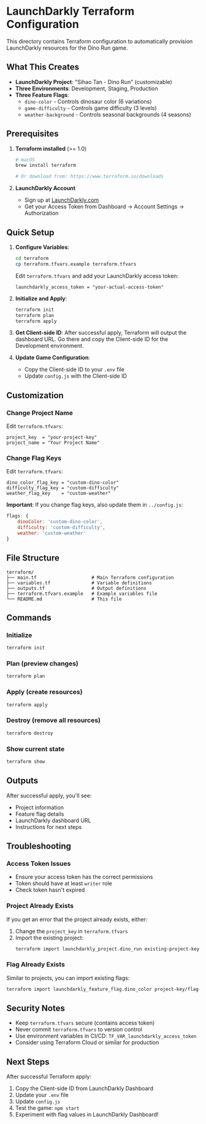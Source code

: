 # LaunchDarkly Terraform Configuration

This directory contains Terraform configuration to automatically provision LaunchDarkly resources for the Dino Run game.

## What This Creates

- **LaunchDarkly Project**: "Sihao Tan - Dino Run" (customizable)
- **Three Environments**: Development, Staging, Production
- **Three Feature Flags**:
  - `dino-color` - Controls dinosaur color (6 variations)
  - `game-difficulty` - Controls game difficulty (3 levels)
  - `weather-background` - Controls seasonal backgrounds (4 seasons)

## Prerequisites

1. **Terraform installed** (>= 1.0)
   ```bash
   # macOS
   brew install terraform
   
   # Or download from: https://www.terraform.io/downloads
   ```

2. **LaunchDarkly Account**
   - Sign up at [LaunchDarkly.com](https://launchdarkly.com)
   - Get your Access Token from Dashboard → Account Settings → Authorization

## Quick Setup

1. **Configure Variables**:
   ```bash
   cd terraform
   cp terraform.tfvars.example terraform.tfvars
   ```
   
   Edit `terraform.tfvars` and add your LaunchDarkly access token:
   ```hcl
   launchdarkly_access_token = "your-actual-access-token"
   ```

2. **Initialize and Apply**:
   ```bash
   terraform init
   terraform plan
   terraform apply
   ```

3. **Get Client-side ID**:
   After successful apply, Terraform will output the dashboard URL. Go there and copy the Client-side ID for the Development environment.

4. **Update Game Configuration**:
   - Copy the Client-side ID to your `.env` file
   - Update `config.js` with the Client-side ID

## Customization

### Change Project Name

Edit `terraform.tfvars`:
```hcl
project_key  = "your-project-key"
project_name = "Your Project Name"
```

### Change Flag Keys

Edit `terraform.tfvars`:
```hcl
dino_color_flag_key = "custom-dino-color"
difficulty_flag_key = "custom-difficulty" 
weather_flag_key    = "custom-weather"
```

**Important**: If you change flag keys, also update them in `../config.js`:
```javascript
flags: {
    dinoColor: 'custom-dino-color',
    difficulty: 'custom-difficulty',
    weather: 'custom-weather'
}
```

## File Structure

```
terraform/
├── main.tf                    # Main Terraform configuration
├── variables.tf               # Variable definitions
├── outputs.tf                 # Output definitions
├── terraform.tfvars.example   # Example variables file
└── README.md                  # This file
```

## Commands

### Initialize
```bash
terraform init
```

### Plan (preview changes)
```bash
terraform plan
```

### Apply (create resources)
```bash
terraform apply
```

### Destroy (remove all resources)
```bash
terraform destroy
```

### Show current state
```bash
terraform show
```

## Outputs

After successful apply, you'll see:
- Project information
- Feature flag details
- LaunchDarkly dashboard URL
- Instructions for next steps

## Troubleshooting

### Access Token Issues
- Ensure your access token has the correct permissions
- Token should have at least `writer` role
- Check token hasn't expired

### Project Already Exists
If you get an error that the project already exists, either:
1. Change the `project_key` in `terraform.tfvars`
2. Import the existing project:
   ```bash
   terraform import launchdarkly_project.dino_run existing-project-key
   ```

### Flag Already Exists
Similar to projects, you can import existing flags:
```bash
terraform import launchdarkly_feature_flag.dino_color project-key/flag-key
```

## Security Notes

- Keep `terraform.tfvars` secure (contains access token)
- Never commit `terraform.tfvars` to version control
- Use environment variables in CI/CD: `TF_VAR_launchdarkly_access_token`
- Consider using Terraform Cloud or similar for production

## Next Steps

After successful Terraform apply:

1. Copy the Client-side ID from LaunchDarkly Dashboard
2. Update your `.env` file
3. Update `config.js` 
4. Test the game: `npm start`
5. Experiment with flag values in LaunchDarkly Dashboard! 